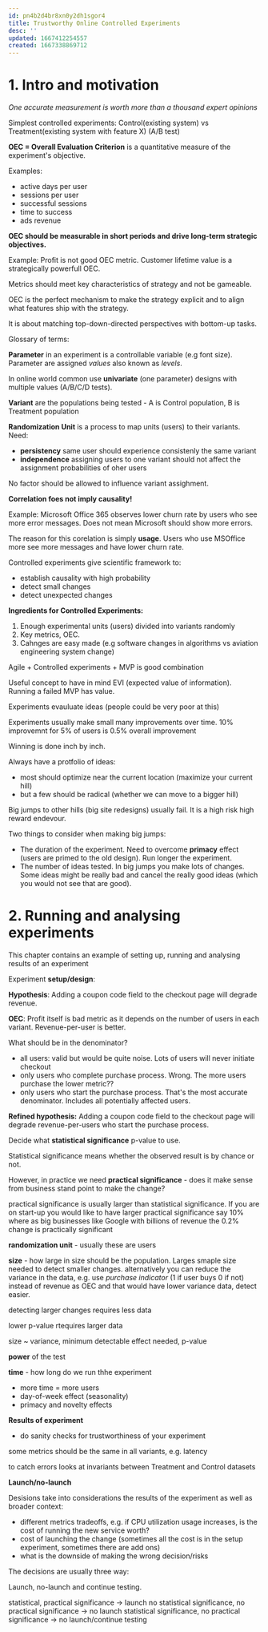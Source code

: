 ```yaml
---
id: pn4b2d4br8xn0y2dh1sgor4
title: Trustworthy Online Controlled Experiments
desc: ''
updated: 1667412254557
created: 1667338869712
---
```


# 1. Intro and motivation

*One accurate measurement is worth more than a thousand expert opinions*

Simplest controlled experiments: Control(existing system) vs Treatment(existing system with feature X) (A/B test)

**OEC = Overall Evaluation Criterion** is a quantitative measure of the experiment's objective.

Examples:
- active days per user
- sessions per user
- successful sessions
- time to success
- ads revenue

**OEC should be measurable in short periods and drive long-term strategic objectives.**

Example: Profit is not good OEC metric.  Customer lifetime value is a strategically powerfull OEC.

Metrics should meet key characteristics of strategy and not be gameable.

OEC is the perfect mechanism to make the strategy explicit and to align what features ship with the strategy.

It is about matching top-down-directed perspectives with bottom-up tasks.

Glossary of terms:

**Parameter** in an experiment is a controllable variable (e.g font size). Parameter are assigned *values* also known as *levels*.

In online world common use **univariate** (one parameter) designs with multiple values (A/B/C/D tests).

**Variant** are the populations being tested - A is Control population, B is Treatment population

**Randomization Unit** is a process to map units (users) to their variants. Need:
- **persistency** same user should experience consistenly the same variant
- **independence** assigning users to one variant should not affect the assignment probabilities of oher users 

No factor should be allowed to influence variant assighment.

**Correlation foes not imply causality!**

Example: Microsoft Office 365 observes lower churn rate by users who see more error messages. Does not mean Microsoft should show more errors.

The reason for this corelation is simply **usage**. Users who use MSOffice more see more messages and have lower churn rate.

Controlled experiments give scientific framework to:
- establish causality with high probability
- detect small changes
- detect unexpected changes


**Ingredients for Controlled Experiments:**

1. Enough experimental units (users) divided into variants randomly
2. Key metrics, OEC.
3. Cahnges are easy made (e.g software changes in algorithms vs aviation engineering system change)

Agile + Controlled experiments + MVP is good combination

Useful concept to have in mind EVI (expected value of information). Running a failed MVP has value.

Experiments evauluate ideas (people could be very poor at this)

Experiments usually make small many improvements over time. 10\% improvemnt for 5\% of users is 0.5\% overall improvement

Winning is done inch by inch.

Always have a protfolio of ideas:
- most should optimize near the current location (maximize your current hill)
- but a few should be radical (whether we can move to a bigger hill)

Big jumps to other hills (big site redesigns) usually fail. It is a high risk high reward endevour.

Two things to consider when making big jumps:

- The duration of the experiment. Need to overcome **primacy** effect (users are primed to the old design). Run longer the experiment.
- The number of ideas tested. In big jumps you make lots of changes. Some ideas might be really bad and cancel the really good ideas (which you would not see that are good).



# 2. Running and analysing experiments

This chapter contains an example of setting up, running and analysing results of an experiment

Experiment **setup/design**: 

**Hypothesis**: Adding a coupon code field to the checkout page will degrade revenue.

**OEC**: Profit itself is bad metric as it depends on the number of users in each variant. Revenue-per-user is better.

What should be in the denominator?

- all users: valid but would be quite noise. Lots of users will never initiate checkout
- only users who complete purchase process. Wrong. The more users purchase the lower metric??
- only users who start the purchase process. That's the most accurate denominator. Includes all potentially affected users.

**Refined hypothesis:** Adding a coupon code field to the checkout page will degrade revenue-per-users who start the purchase process.

Decide what **statistical significance** p-value to use.

Statistical significance means whether the observed result is by chance or not.

However, in practice we need **practical significance** - does it make sense from business stand point to make the change?

practical significance is usually larger than statistical significance. If you are on start-up you would like to have larger practical significance say 10\% where as big businesses like Google with billions of revenue  the 0.2\% change is practically significant

**randomization unit** - usually these are users

**size** - how large in size should be the population. Larges smaple size needed to detect smaller changes. alternatively you can reduce the variance in the data, e.g. use *purchase indicator* (1 if user buys 0 if not) instead of revenue as OEC and that would have lower variance data, detect easier.

detecting larger changes requires less data

lower p-value rtequires larger data

size ~ variance, minimum detectable effect needed, p-value

**power** of the test

**time** - how long do we run thhe experiment

- more time = more users
- day-of-week effect (seasonality)
- primacy and novelty effects


**Results of experiment**

- do sanity checks for trustworthiness of your experiment

some metrics should be the same in all variants, e.g. latency

to catch errors looks at invariants between Treatment and Control datasets


**Launch/no-launch**

Desisions take into considerations the results of the experiment as well as broader context:

- different metrics tradeoffs, e.g. if CPU utilization usage increases, is the cost of running the new service worth? 
- cost of launching the change (sometimes all the cost is in the setup experiment, sometimes there are add ons)
- what is the downside of making the wrong decision/risks


The decisions are usually three way:

Launch, no-launch and continue testing.

statistical, practical significance -> launch
no statistical significance, no practical significance -> no launch
statistical significance, no practical significance -> no launch/continue testing